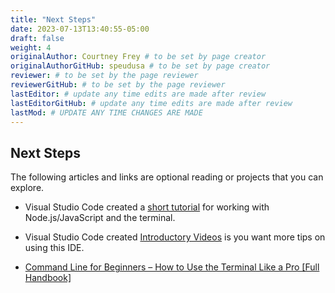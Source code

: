 ```yaml
---
title: "Next Steps"
date: 2023-07-13T13:40:55-05:00
draft: false
weight: 4
originalAuthor: Courtney Frey # to be set by page creator
originalAuthorGitHub: speudusa # to be set by page creator
reviewer: # to be set by the page reviewer
reviewerGitHub: # to be set by the page reviewer
lastEditor: # update any time edits are made after review
lastEditorGitHub: # update any time edits are made after review
lastMod: # UPDATE ANY TIME CHANGES ARE MADE
---
```


## Next Steps

The following articles and links are optional reading or projects that you can explore.

- Visual Studio Code created a [short tutorial](https://code.visualstudio.com/docs/nodejs/nodejs-tutorial) for working with Node.js/JavaScript and the terminal.

- Visual Studio Code created [Introductory Videos](https://code.visualstudio.com/docs/getstarted/introvideos) is you want more tips on using this IDE.

- [Command Line for Beginners – How to Use the Terminal Like a Pro [Full Handbook]](https://www.freecodecamp.org/news/command-line-for-beginners/)

